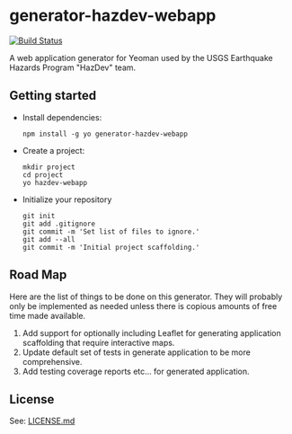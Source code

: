generator-hazdev-webapp
=======================

[![Build Status](https://secure.travis-ci.org/emartinez-usgs/generator-hazdev-webapp.png?branch=master)](https://travis-ci.org/emartinez-usgs/generator-hazdev-webapp)

A web application generator for Yeoman used by the USGS Earthquake Hazards
Program "HazDev" team.


Getting started
---------------

- Install dependencies:
  ```
  npm install -g yo generator-hazdev-webapp
  ```
- Create a project:
  ```
  mkdir project
  cd project
  yo hazdev-webapp
  ```
- Initialize your repository
  ```
  git init
  git add .gitignore
  git commit -m 'Set list of files to ignore.'
  git add --all
  git commit -m 'Initial project scaffolding.'
  ```


Road Map
--------

Here are the list of things to be done on this generator. They will probably
only be implemented as needed unless there is copious amounts of free time made
available.

1. Add support for optionally including Leaflet for generating application
   scaffolding that require interactive maps.
2. Update default set of tests in generate application to be more
   comprehensive.
3. Add testing coverage reports etc... for generated application.


License
-------

See: [LICENSE.md](LICENSE.md)
